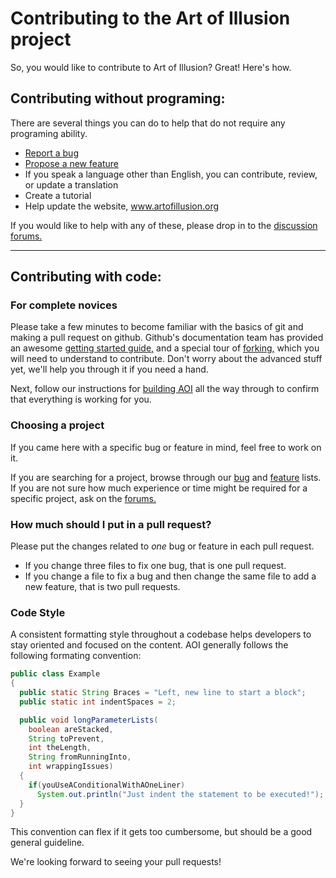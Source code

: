 # Contributing to the Art of Illusion project

So, you would like to contribute to Art of Illusion? Great! Here's how.

## Contributing without programing:

There are several things you can do to help that do not require
any programing ability.

 * [Report a bug](https://sourceforge.net/p/aoi/bugs/)
 * [Propose a new feature](https://sourceforge.net/p/aoi/feature-requests/)
 * If you speak a language other than English, you can contribute,
review, or update a translation
 * Create a tutorial
 * Help update the website, www.artofillusion.org

If you would like to help with any of these, please drop in to
the [discussion forums.](https://sourecforge.net/p/aoi/discussion)

------------------------------------------------------

## Contributing with code:

### For complete novices

Please take a few minutes to become familiar with the basics of git
and making a pull request on github. Github's documentation team has
provided an awesome
[getting started guide,](https://guides.github.com/activities/hello-world/)
and a special tour of
[forking,](https://guides.github.com/activities/forking) which you will
need to understand to contribute. Don't worry about the advanced stuff 
yet, we'll help you through it if you need a hand.

Next, follow our instructions for [building AOI](./Building.md) all
the way through to confirm that everything is working for you. 

### Choosing a project

If you came here with a specific bug or feature in mind, feel free to
work on it. 

If you are searching for a project, browse through our
[bug](https://sourceforge.net/p/aoi/bugs) and
[feature](https://sourceforge.net/p/aoi/feature-requests) lists.
If you are not sure how much experience or time might be required
for a specific project, ask on the
[forums.](https://sourceforge.net/p/aoi/discussion)

### How much should I put in a pull request?

Please put the changes related to *one* bug or feature in each pull
request.

 * If you change three files to fix one bug, that is one pull request.
 * If you change a file to fix a bug and then change the same file to
add a new feature, that is two pull requests.

### Code Style

A consistent formatting style throughout a codebase helps developers
to stay oriented and focused on the content. AOI generally follows the
following formating convention:

```java
public class Example
{
  public static String Braces = "Left, new line to start a block";
  public static int indentSpaces = 2;

  public void longParameterLists(
    boolean areStacked,
    String toPrevent,
    int theLength,
    String fromRunningInto,
    int wrappingIssues)
  {
    if(youUseAConditionalWithAOneLiner)
      System.out.println("Just indent the statement to be executed!");
  }
}
```

This convention can flex if it gets too cumbersome, but should be a
good general guideline.

We're looking forward to seeing your pull requests!
